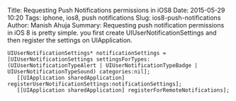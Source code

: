 Title: Requesting Push Notifications permissions in iOS8
Date: 2015-05-29 10:20
Tags: iphone, ios8, push notifications
Slug: ios8-push-notifications
Author: Manish Ahuja
Summary: Requesting push notification permissions in iOS 8 is pretty simple. you first create UIUserNotificationSettings and then register the settings on UIApplication. 

 ```
 UIUserNotificationSettings* notificationSettings = [UIUserNotificationSettings settingsForTypes:(UIUserNotificationTypeAlert | UIUserNotificationTypeBadge | UIUserNotificationTypeSound) categories:nil];
    [[UIApplication sharedApplication] registerUserNotificationSettings:notificationSettings];
    [[UIApplication sharedApplication] registerForRemoteNotifications];
```
